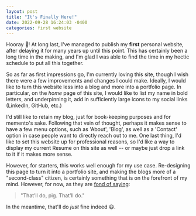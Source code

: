 ```yaml
---
layout: post
title: "It's Finally Here!"
date: 2022-09-28 16:24:03 -0400
categories: first website
---
```


Hooray 🎉! At long last, I've managed to publish my **first** personal website, after delaying it for many years up until this point. This has certainly been a long time in the making, and I'm glad I was able to find the time in my hectic schedule to put all this together.

So as far as first impressions go, I'm currently loving this site, though I wish there were a few improvements and changes I could make. Ideally, I would like to turn this website less into a blog and more into a portfolio page. In particular, on the _home_ page
of this site, I would like to list my name in bold letters, and underpinning it, add in sufficiently large icons to my social links (LinkedIn, GitHub, etc.)

I'd still like to retain my blog, just for book-keeping purposes and for memento's sake. Following that vein of thought, perhaps it makes sense to have a few menu options, such as 'About', 'Blog', as well as a 'Contact' option in case people want to directly reach out to me. One last thing, I'd like to set this website up for professional reasons, so I'd like a way to display my current Resume on this site as well -- or maybe just drop a link to it if it makes more sense.

However, for starters, this works well enough for my use case. Re-designing this page to turn it into a portfolio site, and making the blogs more of a "second-class" citizen, is certainly something that is on the forefront of my mind. However, for now, as they are
[fond of saying]:

> "That’ll do, pig. That’ll do."

In the meantime, that'll do _just_ fine indeed 😃.

[fond of saying]: https://www.youtube.com/watch?v=rjQtzV9IZ0Q
